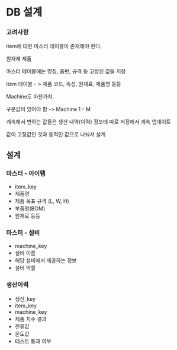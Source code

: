 # DB 설계

### 고려사항


item에 대한 마스터 테이블이 존재해야 한다.

원자재 제품

마스터 테이블에는 명칭, 품번, 규격 등 고정된 값들 저장

item 테이블  - > 제품 코드, 속성, 원재료, 제품명 등등

Machine도 마찬가지.

구분값이 있어야 함 -> Machine 
1 - M 

계속해서 변하는 값들은 생산 내역(이력) 정보에 따로 저장해서 계속 업데이트

값이 고정값인 것과 동적인 값으로 나눠서 설계

## 설계

### 마스터 - 아이템
- item_key
- 제품명
- 제품 목표 규격 (L, W, H)
- 부품명(BOM)
- 원재료 등등

### 마스터 - 설비

- machine_key
- 설비 이름
- 해당 설비에서 제공하는 정보
- 설비 역할

### 생산이력

- 생산_key
- item_key
- machine_key
- 제품 치수 결과
- 전류값
- 온도값
- 테스트 통과 여부
